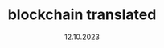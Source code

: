 ---
title: blockchain translated
description: this is a sample description
date: 12.10.2023
discuss: slughere
youtube: slughere
toc: true
lang: hindi
ontributors: silvernberry, jobyreuben
reviewers:
---